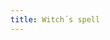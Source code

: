 ```yaml
---
title: Witch´s spell
---
```

<figure class="bleed">
<img src="/img/emil-drawing/IMG_0224D.jpg" alt="">
</figure>